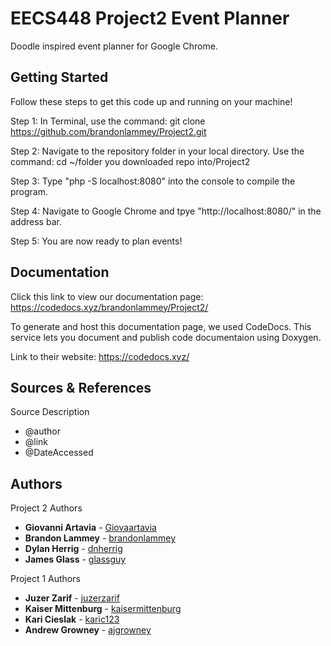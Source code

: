 # EECS448 Project2 Event Planner

Doodle inspired event planner for Google Chrome.

## Getting Started

Follow these steps to get this code up and running on your machine!

Step 1: In Terminal, use the command: git clone https://github.com/brandonlammey/Project2.git

Step 2: Navigate to the repository folder in your local directory. Use the command: cd ~/folder you downloaded repo into/Project2

Step 3: Type "php -S localhost:8080" into the console to compile the program.

Step 4: Navigate to Google Chrome and tpye "http://localhost:8080/" in the address bar.

Step 5: You are now ready to plan events!

## Documentation

Click this link to view our documentation page: https://codedocs.xyz/brandonlammey/Project2/

To generate and host this documentation page, we used CodeDocs. This service lets you document and publish code documentaion using Doxygen.

Link to their website: https://codedocs.xyz/

## Sources & References

Source Description
* @author
* @link 
* @DateAccessed

## Authors

Project 2 Authors
* **Giovanni Artavia** - [Giovaartavia](https://github.com/Giovaartavia)
* **Brandon Lammey** - [brandonlammey](https://github.com/brandonlammey)
* **Dylan Herrig** - [dnherrig](https://github.com/dnherrig)
* **James Glass** - [glassguy](https://github.com/glassguy)

Project 1 Authors
* **Juzer Zarif** - [juzerzarif](https://github.com/juzerzarif)
* **Kaiser Mittenburg** - [kaisermittenburg](https://github.com/kaisermittenburg)
* **Kari Cieslak** - [karic123](https://github.com/karic123)
* **Andrew Growney** - [ajgrowney](https://github.com/ajgrowney)
